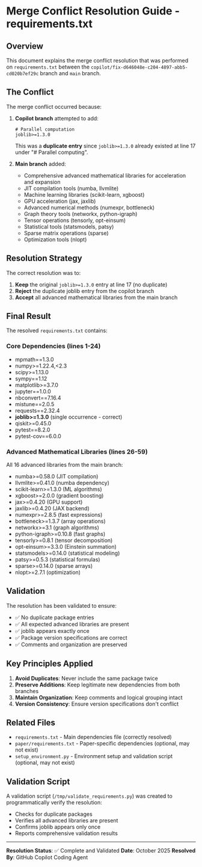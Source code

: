 # Merge Conflict Resolution Guide - requirements.txt

## Overview

This document explains the merge conflict resolution that was performed on `requirements.txt` between the `copilot/fix-d646048e-c204-4897-abb5-cd020b7ef29c` branch and `main` branch.

## The Conflict

The merge conflict occurred because:

1. **Copilot branch** attempted to add:
   ```
   # Parallel computation
   joblib>=1.3.0
   ```
   This was a **duplicate entry** since `joblib>=1.3.0` already existed at line 17 under "# Parallel computing".

2. **Main branch** added:
   - Comprehensive advanced mathematical libraries for acceleration and expansion
   - JIT compilation tools (numba, llvmlite)
   - Machine learning libraries (scikit-learn, xgboost)
   - GPU acceleration (jax, jaxlib)
   - Advanced numerical methods (numexpr, bottleneck)
   - Graph theory tools (networkx, python-igraph)
   - Tensor operations (tensorly, opt-einsum)
   - Statistical tools (statsmodels, patsy)
   - Sparse matrix operations (sparse)
   - Optimization tools (nlopt)

## Resolution Strategy

The correct resolution was to:

1. **Keep** the original `joblib>=1.3.0` entry at line 17 (no duplicate)
2. **Reject** the duplicate joblib entry from the copilot branch
3. **Accept** all advanced mathematical libraries from the main branch

## Final Result

The resolved `requirements.txt` contains:

### Core Dependencies (lines 1-24)
- mpmath==1.3.0
- numpy>=1.22.4,<2.3
- scipy>=1.13.0
- sympy==1.12
- matplotlib>=3.7.0
- jupyter==1.0.0
- nbconvert==7.16.4
- mistune==2.0.5
- requests==2.32.4
- **joblib>=1.3.0** (single occurrence - correct)
- qiskit>=0.45.0
- pytest==8.2.0
- pytest-cov==6.0.0

### Advanced Mathematical Libraries (lines 26-59)
All 16 advanced libraries from the main branch:
- numba>=0.58.0 (JIT compilation)
- llvmlite>=0.41.0 (numba dependency)
- scikit-learn>=1.3.0 (ML algorithms)
- xgboost>=2.0.0 (gradient boosting)
- jax>=0.4.20 (GPU support)
- jaxlib>=0.4.20 (JAX backend)
- numexpr>=2.8.5 (fast expressions)
- bottleneck>=1.3.7 (array operations)
- networkx>=3.1 (graph algorithms)
- python-igraph>=0.10.8 (fast graphs)
- tensorly>=0.8.1 (tensor decomposition)
- opt-einsum>=3.3.0 (Einstein summation)
- statsmodels>=0.14.0 (statistical modeling)
- patsy>=0.5.3 (statistical formulas)
- sparse>=0.14.0 (sparse arrays)
- nlopt>=2.7.1 (optimization)

## Validation

The resolution has been validated to ensure:
- ✅ No duplicate package entries
- ✅ All expected advanced libraries are present
- ✅ joblib appears exactly once
- ✅ Package version specifications are correct
- ✅ Comments and organization are preserved

## Key Principles Applied

1. **Avoid Duplicates**: Never include the same package twice
2. **Preserve Additions**: Keep legitimate new dependencies from both branches
3. **Maintain Organization**: Keep comments and logical grouping intact
4. **Version Consistency**: Ensure version specifications don't conflict

## Related Files

- `requirements.txt` - Main dependencies file (correctly resolved)
- `paper/requirements.txt` - Paper-specific dependencies (optional, may not exist)
- `setup_environment.py` - Environment setup and validation script (optional, may not exist)

## Validation Script

A validation script (`/tmp/validate_requirements.py`) was created to programmatically verify the resolution:
- Checks for duplicate packages
- Verifies all advanced libraries are present
- Confirms joblib appears only once
- Reports comprehensive validation results

---

**Resolution Status**: ✅ Complete and Validated
**Date**: October 2025
**Resolved By**: GitHub Copilot Coding Agent
